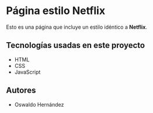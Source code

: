 ﻿# Página estilo Netflix

Esto es una página que incluye un estilo idéntico a **Netflix**.

## Tecnologías usadas en este proyecto
- HTML
- CSS
- JavaScript

## Autores

- Oswaldo Hernández
```
